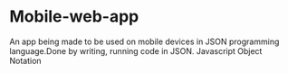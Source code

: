 # Mobile-web-app
An app being made to be used on mobile devices in JSON programming language.Done by writing, running code in JSON. Javascript Object Notation
